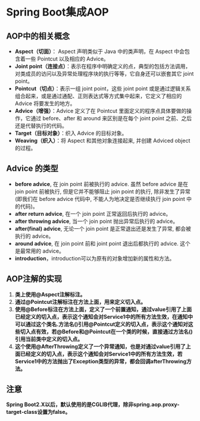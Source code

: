 # Spring Boot集成AOP

## AOP中的相关概念

- **Aspect（切面）**： Aspect 声明类似于 Java 中的类声明，在 Aspect 中会包含着一些 Pointcut 以及相应的 Advice。
- **Joint point（连接点）**：表示在程序中明确定义的点，典型的包括方法调用，对类成员的访问以及异常处理程序块的执行等等，它自身还可以嵌套其它 joint point。
- **Pointcut（切点）**：表示一组 joint point，这些 joint point 或是通过逻辑关系组合起来，或是通过通配、正则表达式等方式集中起来，它定义了相应的 Advice 将要发生的地方。
- **Advice（增强）**：Advice 定义了在 Pointcut 里面定义的程序点具体要做的操作，它通过 before、after 和 around 来区别是在每个 joint point 之前、之后还是代替执行的代码。
- **Target（目标对象）**：织入 Advice 的目标对象。
- **Weaving（织入）**：将 Aspect 和其他对象连接起来, 并创建 Adviced object 的过程。

## Advice 的类型

- **before advice**, 在 join point 前被执行的 advice. 虽然 before advice 是在 join point 前被执行, 但是它并不能够阻止 join point 的执行, 除非发生了异常(即我们在 before advice 代码中, 不能人为地决定是否继续执行 join point 中的代码)。
- **after return advice**, 在一个 join point 正常返回后执行的 advice。
- **after throwing advice**, 当一个 join point 抛出异常后执行的 advice。
- **after(final) advice**, 无论一个 join point 是正常退出还是发生了异常, 都会被执行的 advice。
- **around advice**, 在 join point 前和 joint point 退出后都执行的 advice. 这个是最常用的 advice。
- **introduction**，introduction可以为原有的对象增加新的属性和方法。

## AOP注解的实现

1. **类上使用@Aspect注解标注。**
2. **通过@Pointcut注解标注在方法上面，用来定义切入点。**
3. **使用@Before标注在方法上面，定义了一个前置通知，通过value引用了上面已经定义的切入点，表示这个通知会对Service1中的所有方法生效，在通知中可以通过这个类名.方法名()引用@Pointcut定义的切入点，表示这个通知对这些切入点有效，若@Before和@Pointcut在一个类的时候，直接通过方法名()引用当前类中定义的切入点。**
4. **这个使用@AfterThrowing定义了一个异常通知，也是对通过value引用了上面已经定义的切入点，表示这个通知会对Service1中的所有方法生效，若Service1中的方法抛出了Exception类型的异常，都会回调afterThrowing方法。**



## 注意

**Spring Boot2.X以后，默认使用的是CGLIB代理，除非spring.aop.proxy-target-class设置为false。**